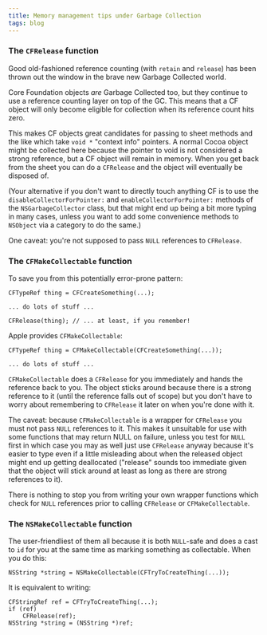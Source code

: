 ```yaml
---
title: Memory management tips under Garbage Collection
tags: blog
---
```


### The `CFRelease` function

Good old-fashioned reference counting (with `retain` and `release`) has been thrown out the window in the brave new Garbage Collected world.

Core Foundation objects _are_ Garbage Collected too, but they continue to use a reference counting layer on top of the GC. This means that a CF object will only become eligible for collection when its reference count hits zero.

This makes CF objects great candidates for passing to sheet methods and the like which take `void *` "context info" pointers. A normal Cocoa object might be collected here because the pointer to void is not considered a strong reference, but a CF object will remain in memory. When you get back from the sheet you can do a `CFRelease` and the object will eventually be disposed of.

(Your alternative if you don't want to directly touch anything CF is to use the `disableCollectorForPointer:` and `enableCollectorForPointer:` methods of the `NSGarbageCollector` class, but that might end up being a bit more typing in many cases, unless you want to add some convenience methods to `NSObject` via a category to do the same.)

One caveat: you're not supposed to pass `NULL` references to `CFRelease`.

### The `CFMakeCollectable` function

To save you from this potentially error-prone pattern:

    CFTypeRef thing = CFCreateSomething(...);

    ... do lots of stuff ...

    CFRelease(thing); // ... at least, if you remember!

Apple provides `CFMakeCollectable`:

    CFTypeRef thing = CFMakeCollectable(CFCreateSomething(...));

    ... do lots of stuff ...

`CFMakeCollectable` does a `CFRelease` for you immediately and hands the reference back to you. The object sticks around because there is a strong reference to it (until the reference falls out of scope) but you don't have to worry about remembering to `CFRelease` it later on when you're done with it.

The caveat: because `CFMakeCollectable` is a wrapper for `CFRelease` you must not pass `NULL` references to it. This makes it unsuitable for use with some functions that may return NULL on failure, unless you test for `NULL` first in which case you may as well just use `CFRelease` anyway because it's easier to type even if a little misleading about when the released object might end up getting deallocated ("release" sounds too immediate given that the object will stick around at least as long as there are strong references to it).

There is nothing to stop you from writing your own wrapper functions which check for `NULL` references prior to calling `CFRelease` or `CFMakeCollectable`.

### The `NSMakeCollectable` function

The user-friendliest of them all because it is both `NULL`-safe and does a cast to `id` for you at the same time as marking something as collectable. When you do this:

    NSString *string = NSMakeCollectable(CFTryToCreateThing(...));

It is equivalent to writing:

    CFStringRef ref = CFTryToCreateThing(...);
    if (ref)
        CFRelease(ref);
    NSString *string = (NSString *)ref;
